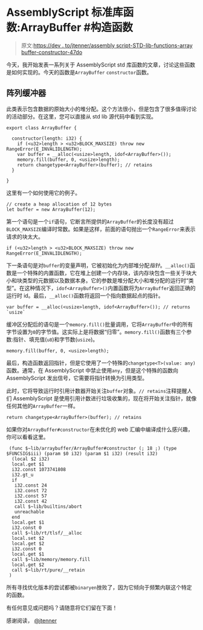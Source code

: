 # AssemblyScript 标准库函数:ArrayBuffer #构造函数

> 原文:[https://dev . to/jtenner/assembly script-STD-lib-functions-array buffer-constructor-47do](https://dev.to/jtenner/assemblyscript-std-lib-functions-arraybuffer-constructor-47do)

今天，我开始发表一系列关于 AssemblyScript std 库函数的文章，讨论这些函数是如何实现的。今天的函数是`ArrayBuffer` `constructor`函数。

## [](#arraybuffer)阵列缓冲器

此类表示包含数据的原始大小的堆分配。这个方法很小，但是包含了很多值得讨论的活动部分。在这里，您可以直接从 std lib 源代码中看到实现。

```
export class ArrayBuffer {

  constructor(length: i32) {
    if (<u32>length > <u32>BLOCK_MAXSIZE) throw new RangeError(E_INVALIDLENGTH);
    var buffer = __alloc(<usize>length, idof<ArrayBuffer>());
    memory.fill(buffer, 0, <usize>length);
    return changetype<ArrayBuffer>(buffer); // retains
  }

} 
```

这里有一个如何使用它的例子。

```
// create a heap allocation of 12 bytes
let buffer = new ArrayBuffer(12); 
```

第一个语句是一个`if`语句，它断言所提供的`ArrayBuffer`的长度没有超过`BLOCK_MAXSIZE`编译时常数。如果是这样，前面的语句抛出一个`RangeError`来表示请求的块太大。

```
if (<u32>length > <u32>BLOCK_MAXSIZE) throw new RangeError(E_INVALIDLENGTH); 
```

下一条语句是对`buffer`的变量声明，它被初始化为内部堆分配*指针*。`__alloc()`函数是一个特殊的内置函数，它在堆上创建一个内存块，该内存块包含一些关于块大小和块类型的元数据以及数据本身。它的参数是堆分配大小和堆分配的运行时“类型”。在这种情况下，`idof<ArrayBuffer>()`内置函数将为`ArrayBuffer`返回正确的运行时 id。最后，`__alloc()`函数将返回一个指向数据起点的指针。

```
var buffer = __alloc(<usize>length, idof<ArrayBuffer>()); // returns `usize` 
```

缓冲区分配后的语句是一个`memory.fill()`批量调用，它将`ArrayBuffer`中的所有字节设置为`0`的字节值。这实际上是将数据“归零”。`memory.fill()`函数有三个参数:指针、填充值(`u8`)和字节数(`usize`)。

```
memory.fill(buffer, 0, <usize>length); 
```

最后，构造函数返回指针，但是它使用了一个特殊的`changetype<T>(value: any)`函数。通常，在 AssemblyScript 中禁止使用`any`，但是这个特殊的函数向 AssemblyScript 发出信号，它需要将指针转换为引用类型。

此时，它将导致运行时引用计数器开始关注`buffer`对象。`// retains`注释提醒人们 AssemblyScript 是使用引用计数进行垃圾收集的，现在将开始关注指针，就像任何其他的`ArrayBuffer`一样。

```
return changetype<ArrayBuffer>(buffer); // retains 
```

如果你对`ArrayBuffer#constructor`在未优化的 web 汇编中编译成什么感兴趣，你可以看看这里。

```
 (func $~lib/arraybuffer/ArrayBuffer#constructor (; 18 ;) (type $FUNCSIG$iii) (param $0 i32) (param $1 i32) (result i32)
  (local $2 i32)
  local.get $1
  i32.const 1073741808
  i32.gt_u
  if
   i32.const 24
   i32.const 72
   i32.const 57
   i32.const 42
   call $~lib/builtins/abort
   unreachable
  end
  local.get $1
  i32.const 0
  call $~lib/rt/tlsf/__alloc
  local.set $2
  local.get $2
  i32.const 0
  local.get $1
  call $~lib/memory/memory.fill
  local.get $2
  call $~lib/rt/pure/__retain
 ) 
```

所有寻找优化版本的尝试都被`binaryen`挫败了，因为它倾向于频繁内联这个特定的函数。

有任何意见或问题吗？请随意将它们留在下面！

感谢阅读，
[@jtenner](https://dev.to/jtenner)